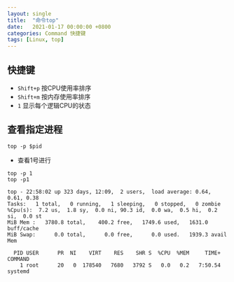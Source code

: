 ```yaml
---
layout: single
title:  "命令top"
date:   2021-01-17 00:00:00 +0800
categories: Command 快捷键
tags: [Linux, top]
---
```


## 快捷键
* ```Shift+p``` 按CPU使用率排序
* ```Shift+m``` 按内存使用率排序
* ```1``` 显示每个逻辑CPU的状态

## 查看指定进程
```shell
top -p $pid
```

* 查看1号进行
```shell
top -p 1
top -p1
```
```
top - 22:58:02 up 323 days, 12:09,  2 users,  load average: 0.64, 0.61, 0.38
Tasks:   1 total,   0 running,   1 sleeping,   0 stopped,   0 zombie
%Cpu(s):  7.2 us,  1.8 sy,  0.0 ni, 90.3 id,  0.0 wa,  0.5 hi,  0.2 si,  0.0 st
MiB Mem :   3780.8 total,    400.2 free,   1749.6 used,   1631.0 buff/cache
MiB Swap:      0.0 total,      0.0 free,      0.0 used.   1939.3 avail Mem 

  PID USER      PR  NI    VIRT    RES    SHR S  %CPU  %MEM     TIME+ COMMAND
    1 root      20   0  178540   7680   3792 S   0.0   0.2   7:50.54 systemd
```
